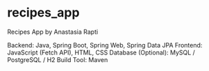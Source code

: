 # recipes_app
Recipes App by Anastasia Rapti

Backend: Java, Spring Boot, Spring Web, Spring Data JPA
Frontend: JavaScript (Fetch API), HTML, CSS
Database (Optional): MySQL / PostgreSQL / H2
Build Tool: Maven
